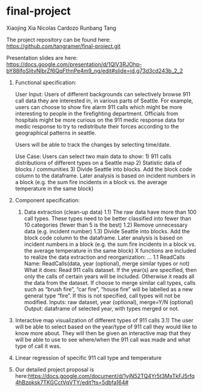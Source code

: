 # final-project
Xiaojing Xia 
Nicolas Cardozo
Runbang Tang

The project repository can be found here: https://github.com/tangramer/final-project.git

Presentation slides are here: https://docs.google.com/presentation/d/1QlV3RJOhp-bY88lfoSlitvNlbrZf6QqFthnPe4m9_ng/edit#slide=id.g73d3cd243b_2_2

1) Functional specification:

      User Input: Users of different backgrounds can selectively browse 911 call data they are interested in, in various parts of Seattle. For example, users can choose to show fire alarm 911 calls which might be more interesting to people in the firefighting department. Officials from hospitals might be more curious on the 911 medic response data for medic        response to try to redistribute their forces according to the geographical patterns in seattle. 
       
      Users will be able to track the changes by selecting time/date.
   
      Use Case: Users can select two main  data to show:
  		1) 911 calls distributions of different types on a Seattle map
  		2) Statistic data of blocks / communities
  		3) Divide Seattle into blocks. Add the block code column to the dataframe. Later analysis is based on incident                    numbers in a block (e.g. the sum fire incidents in a block vs. the average temperature in the same block)


2) Component specification:
	1) Data extraction (clean-up data)
	   1.1) The raw data have more than 100 call types. These types need to be better classified into fewer than 10        		       categories (fewer than 5 is the best)
           1.2) Remove unnecessary data (e.g. incident number)
    	   1.3) Divide Seattle into blocks. Add the block code column to the dataframe. Later analysis is based on incident                   numbers in a block (e.g. the sum fire incidents in a block vs. the average temperature in the same block)
	        X functions are included to realize the data extraction and reorganization: …
                1.1 ReadCalls
                Name: ReadCalls(data, year (optional), merge similar types or not)
                What it does: Read 911 calls dataset. If the year(s) are specified, then only the calls of certain years will                 be included. Otherwise it reads all the data from the dataset. If choose to merge similar call types, calls                   such as “brush fire”, “car fire”, “house fire” will be labelled as a new general type “fire”. If this is not                   specified, call types will not be modified.
	        	Inputs: raw dataset, year (optional), merge=Y/N (optional)
			Output: dataframe of selected year, with types merged or not.


3) Interactive map visualization of different types of 911 calls
	3.1) The user will be able to select based on the year/type of 911 call they would like to know more about. They will 		   then be given an interactive map that they will be able to use to see where/when the 911 call was made and what                type of call it was. 

4) Linear regression of specific 911 call type and temperature

5) Our detailed project proposal is here:https://docs.google.com/document/d/1yjN52TQ4Yr5t3MxTkFJ5rfq4hBzpksk7TKGCctVqVTY/edit?ts=5dbfa164#

